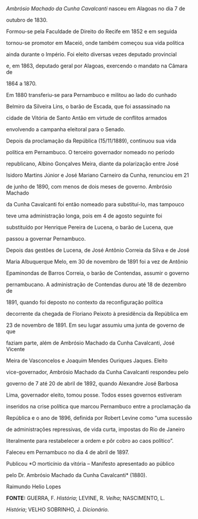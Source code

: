 

*Ambrósio Machado da Cunha Cavalcanti* nasceu em Alagoas no dia 7 de

outubro de 1830.



Formou-se pela Faculdade de Direito do Recife em 1852 e em seguida

tornou-se promotor em Maceió, onde também começou sua vida política

ainda durante o Império. Foi eleito diversas vezes deputado provincial

e, em 1863, deputado geral por Alagoas, exercendo o mandato na Câmara de

1864 a 1870.



Em 1880 transferiu-se para Pernambuco e militou ao lado do cunhado

Belmiro da Silveira Lins, o barão de Escada, que foi assassinado na

cidade de Vitória de Santo Antão em virtude de conflitos armados

envolvendo a campanha eleitoral para o Senado.



Depois da proclamação da República (15/11/1889), continuou sua vida

política em Pernambuco. O terceiro governador nomeado no período

republicano, Albino Gonçalves Meira, diante da polarização entre José

Isidoro Martins Júnior e José Mariano Carneiro da Cunha, renunciou em 21

de junho de 1890, com menos de dois meses de governo. Ambrósio Machado

da Cunha Cavalcanti foi então nomeado para substituí-lo, mas tampouco

teve uma administração longa, pois em 4 de agosto seguinte foi

substituído por Henrique Pereira de Lucena, o barão de Lucena, que

passou a governar Pernambuco.



Depois das gestões de Lucena, de José Antônio Correia da Silva e de José

Maria Albuquerque Melo, em 30 de novembro de 1891 foi a vez de Antônio

Epaminondas de Barros Correia, o barão de Contendas, assumir o governo

pernambucano. A administração de Contendas durou até 18 de dezembro de

1891, quando foi deposto no contexto da reconfiguração política

decorrente da chegada de Floriano Peixoto à presidência da República em

23 de novembro de 1891. Em seu lugar assumiu uma junta de governo de que

faziam parte, além de Ambrósio Machado da Cunha Cavalcanti, José Vicente

Meira de Vasconcelos e Joaquim Mendes Ouriques Jaques. Eleito

vice-governador, Ambrósio Machado da Cunha Cavalcanti respondeu pelo

governo de 7 até 20 de abril de 1892, quando Alexandre José Barbosa

Lima, governador eleito, tomou posse. Todos esses governos estiveram

inseridos na crise política que marcou Pernambuco entre a proclamação da

República e o ano de 1896, definida por Robert Levine como “uma sucessão

de administrações repressivas, de vida curta, impostas do Rio de Janeiro

literalmente para restabelecer a ordem e pôr cobro ao caos político”.



Faleceu em Pernambuco no dia 4 de abril de 1897.



Publicou *O morticínio da vitória – Manifesto apresentado ao público

pelo Dr. Ambrósio Machado da Cunha Cavalcanti* (1880).



Raimundo Helio Lopes



**FONTE:** GUERRA, F. *História*; LEVINE, R. *Velha*; NASCIMENTO, L.

*História*; VELHO SOBRINHO, J. *Dicionário.*

